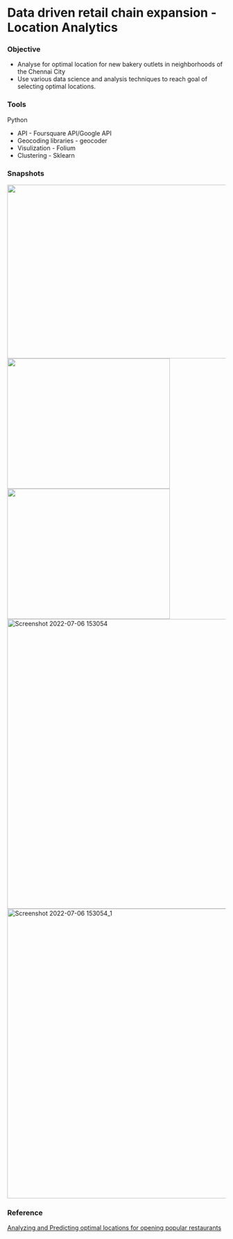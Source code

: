 # Data driven retail chain expansion - Location Analytics

### Objective
* Analyse for optimal location for new bakery outlets in neighborhoods of the Chennai City
* Use various data science and analysis techniques to reach goal of selecting optimal locations.

### Tools
Python
* API - Foursquare API/Google API
* Geocoding libraries - geocoder
* Visulization - Folium
* Clustering - Sklearn

### Snapshots

<img src="https://user-images.githubusercontent.com/28645647/175760167-2b56287d-e1fe-4fb6-a525-bbb5d49d7e9f.png" width="650px" height="400px">
<img src="https://user-images.githubusercontent.com/28645647/175760151-97885437-225f-46f5-b2de-b068ffb94faa.png" width="375px" height="300px">
<img src="https://user-images.githubusercontent.com/28645647/175760083-1454f371-3112-481b-a487-162e36da0167.png" width="375px" height="300px">

<img width="667" alt="Screenshot 2022-07-06 153054" src="https://user-images.githubusercontent.com/28645647/177527374-dd6fabc0-b2f5-4135-91fc-6ccb83accf26.png">
<img width="667" alt="Screenshot 2022-07-06 153054_1" src="https://user-images.githubusercontent.com/28645647/177527409-08a4d01b-45a9-47fc-b80f-3ba5a92236c3.png">

### Reference

[Analyzing and Predicting optimal locations for opening popular restaurants](https://medium.com/analytics-vidhya/analyzing-and-predicting-optimal-locations-for-popular-restaurants-in-chennai-city-4ec13b6b5fb6)

